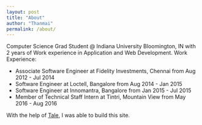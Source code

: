 ```yaml
---
layout: post
title: "About"
author: "Thanmai"
permalink: /about/
---
```

Computer Science Grad Student @ Indiana University Bloomington, IN with 2 years of Work experience in Application and Web Development. Work Experience:

- Associate Software Engineer at Fidelity Investments, Chennai from Aug 2012 - Jul 2014
- Software Engineer at  Loctell, Bangalore from Aug 2014 - Jan 2015
- Software Engineer at  Innomantra, Bangalore from Jan 2015 - Jul 2015
- Member of Technical Staff Intern at Tintri, Mountain View from May 2016 - Aug 2016

With the help of [Tale](https://github.com/chester/tale), I was able to build this site.

